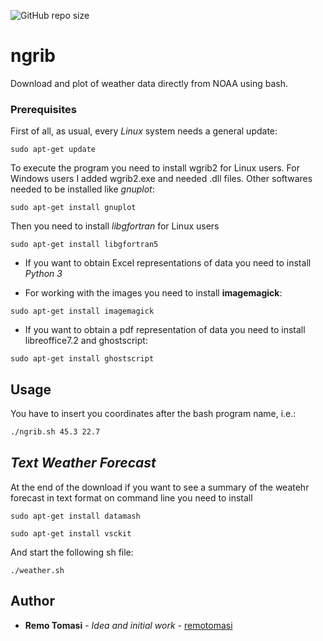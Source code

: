 ![GitHub repo size](https://img.shields.io/github/repo-size/remotomasi/ngrib)

# ngrib
Download and plot of weather data directly from NOAA using bash.

### Prerequisites

First of all, as usual, every _Linux_ system needs a general update:
```update
sudo apt-get update
```

To execute the program you need to install wgrib2 for Linux users.
  For Windows users I added wgrib2.exe and needed .dll files. Other softwares needed to be installed like *gnuplot*:
```gnuplot
sudo apt-get install gnuplot
```

Then you need to install _libgfortran_ for Linux users
```libgfortran5
sudo apt-get install libgfortran5
```

* If you want to obtain Excel representations of data you need to install _Python 3_

* For working with the images you need to install **imagemagick**:
```imagemagick
sudo apt-get install imagemagick
```

* If you want to obtain a pdf representation of data you need to install libreoffice7.2 and ghostscript:
```ghostscript
sudo apt-get install ghostscript
```

## Usage
You have to insert you coordinates after the bash program name, i.e.:
```bash
./ngrib.sh 45.3 22.7
```

## _Text Weather Forecast_
At the end of the download if you want to see a summary of the weatehr forecast in text format on command line you need to install
```datamash
sudo apt-get install datamash
```
```vsckit
sudo apt-get install vsckit
```
And start the following sh file:
```start weather.sh
./weather.sh
```

## Author

* **Remo Tomasi** - *Idea and initial work* - [remotomasi](https://github.com/remotomasi)
